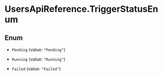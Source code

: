 # UsersApiReference.TriggerStatusEnum

## Enum


* `Pending` (value: `"Pending"`)

* `Running` (value: `"Running"`)

* `Failed` (value: `"Failed"`)


